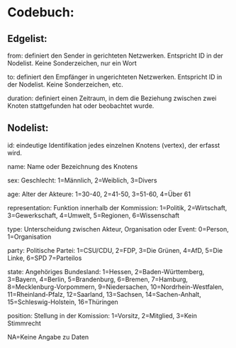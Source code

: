 <h1>Codebuch: </h1>

<h2> Edgelist: </h2>

from: definiert den Sender in gerichteten Netzwerken. Entspricht ID in der Nodelist. Keine   Sonderzeichen, nur ein Wort <p>
to: definiert den Empfänger in ungerichteten Netzwerken. Entspricht ID in der Nodelist. Keine Sonderzeichen, etc.  <p>
duration: definiert einen Zeitraum, in dem die Beziehung zwischen zwei Knoten stattgefunden hat oder beobachtet wurde. <p>

<h2 style="#000080"> Nodelist: </h2>

id: eindeutige Identifikation jedes einzelnen Knotens (vertex), der erfasst wird. <p>
name: Name oder Bezeichnung des Knotens <p>
sex: Geschlecht: 1=Männlich, 2=Weiblich, 3=Divers <p>
age: Alter der Akteure: 1=30-40, 2=41-50, 3=51-60, 4=Über 61 <p>
representation: Funktion innerhalb der Kommission: 1=Politik, 2=Wirtschaft, 3=Gewerkschaft, 4=Umwelt, 5=Regionen, 6=Wissenschaft <p>
type: Unterscheidung zwischen Akteur, Organisation oder Event: 0=Person, 1=Organisation <p>
party: Politische Partei: 1=CSU/CDU, 2=FDP, 3=Die Grünen, 4=AfD, 5=Die Linke, 6=SPD 7=Parteilos <p>
state: Angehöriges Bundesland: 1=Hessen, 2=Baden-Württemberg, 3=Bayern, 4=Berlin, 5=Brandenburg, 6=Bremen, 7=Hamburg, 8=Mecklenburg-Vorpommern, 9=Niedersachen, 10=Nordrhein-Westfalen, 11=Rheinland-Pfalz, 12=Saarland, 13=Sachsen, 14=Sachen-Anhalt, 15=Schleswig-Holstein, 16=Thüringen <p>
position: Stellung in der Komission: 1=Vorsitz, 2=Mitglied, 3=Kein Stimmrecht <p>

NA=Keine Angabe zu Daten

